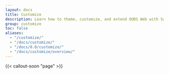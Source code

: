 ```yaml
---
layout: docs
title: Customize
description: Learn how to theme, customize, and extend OUDS Web with Sass, a boatload of global options, an expansive color system, and more.
group: customize
toc: false
aliases:
  - "/customize/"
  - "/docs/customize/"
  - "/docs/0.0/customize/"
  - "/docs/customize/overview/"
---
```


{{< callout-soon "page" >}}
